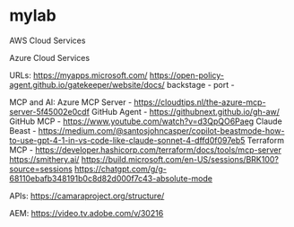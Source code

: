 # mylab

AWS Cloud Services

Azure Cloud Services

URLs:
https://myapps.microsoft.com/
https://open-policy-agent.github.io/gatekeeper/website/docs/
backstage - 
port - 


MCP and AI:
Azure MCP Server - https://cloudtips.nl/the-azure-mcp-server-5f45002e0cdf
GitHub Agent - https://githubnext.github.io/gh-aw/
GitHub MCP - https://www.youtube.com/watch?v=d3QpQO6Paeg
Claude Beast - https://medium.com/@santosjohncasper/copilot-beastmode-how-to-use-gpt-4-1-in-vs-code-like-claude-sonnet-4-dffd0f097eb5
Terraform MCP - https://developer.hashicorp.com/terraform/docs/tools/mcp-server
https://smithery.ai/
https://build.microsoft.com/en-US/sessions/BRK100?source=sessions
https://chatgpt.com/g/g-68110ebafb348191b0c8d82d000f7c43-absolute-mode


APIs:
https://camaraproject.org/structure/

AEM:
https://video.tv.adobe.com/v/30216

